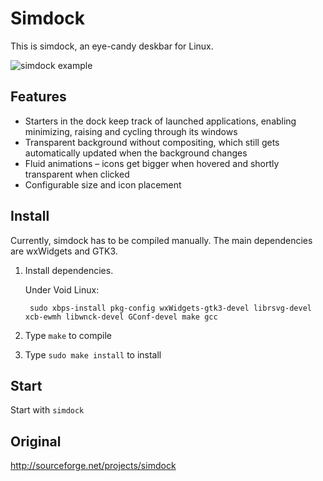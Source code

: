 # Simdock

This is simdock, an eye-candy deskbar for Linux.

![simdock example](https://lh5.googleusercontent.com/-2a1A0WrrDzo/ThWuhAmT7OI/AAAAAAAABtI/5KGx3Ev2ErY/s800/simdock.jpg)

## Features

 * Starters in the dock keep track of launched applications, enabling minimizing, raising and cycling through its windows
 * Transparent background without compositing, which still gets automatically updated when the background changes
 * Fluid animations – icons get bigger when hovered and shortly transparent when clicked
 * Configurable size and icon placement

## Install

Currently, simdock has to be compiled manually. The main dependencies are wxWidgets and GTK3.

1. Install dependencies.

    Under Void Linux:

        sudo xbps-install pkg-config wxWidgets-gtk3-devel librsvg-devel xcb-ewmh libwnck-devel GConf-devel make gcc

1. Type `make` to compile
1. Type `sudo make install` to install

## Start

Start with `simdock`


## Original ##
http://sourceforge.net/projects/simdock
